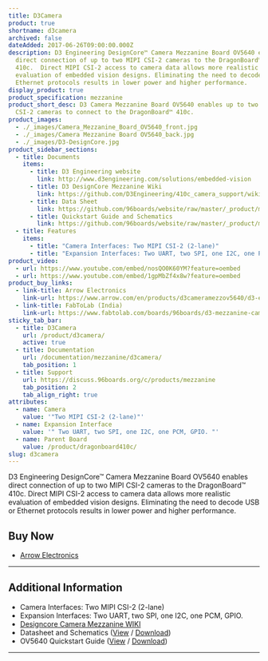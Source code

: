 ```yaml
---
title: D3Camera
product: true
shortname: d3camera
archived: false
dateAdded: 2017-06-26T09:00:00.000Z
description: D3 Engineering DesignCore™ Camera Mezzanine Board OV5640 enables
  direct connection of up to two MIPI CSI-2 cameras to the DragonBoard™
  410c.  Direct MIPI CSI-2 access to camera data allows more realistic
  evaluation of embedded vision designs. Eliminating the need to decode USB or
  Ethernet protocols results in lower power and higher performance.
display_product: true
product_specification: mezzanine
product_short_desc: D3 Camera Mezzanine Board OV5640 enables up to two MIPI
  CSI-2 cameras to connect to the DragonBoard™ 410c.
product_images:
  - ./_images/Camera_Mezzanine_Board_OV5640_front.jpg
  - ./_images/Camera Mezzanine Board OV5640_back.jpg
  - ./_images/D3-DesignCore.jpg
product_sidebar_sections:
  - title: Documents
    items:
      - title: D3 Engineering website
        link: http://www.d3engineering.com/solutions/embedded-vision
      - title: D3 DesignCore Mezzanine Wiki
        link: https://github.com/D3Engineering/410c_camera_support/wiki
      - title: Data Sheet
        link: https://github.com/96boards/website/raw/master/_product/mezzanine/d3camera/files/D3Eng_DesignCore_CamMezzBoard_DataSheet.pdf
      - title: Quickstart Guide and Schematics
        link: https://github.com/96boards/website/raw/master/_product/mezzanine/d3camera/files/D3Eng_DesignCore_CamMezzBoard_OV5640_QuickStart_Guide_v1.pdf
  - title: Features
    items:
      - title: "Camera Interfaces: Two MIPI CSI-2 (2-lane)"
      - title: "Expansion Interfaces: Two UART, two SPI, one I2C, one PCM, GPIO."
product_video:
  - url: https://www.youtube.com/embed/nosQO0K60YM?feature=oembed
  - url: https://www.youtube.com/embed/1gpMbZf4x8w?feature=oembed
product_buy_links:
  - link-title: Arrow Electronics
    link-url: https://www.arrow.com/en/products/d3cameramezzov5640/d3-engineering
  - link-title: FabToLab (India)
    link-url: https://www.fabtolab.com/boards/96boards/d3-mezzanine-camera-board
sticky_tab_bar:
  - title: D3Camera
    url: /product/d3camera/
    active: true
  - title: Documentation
    url: /documentation/mezzanine/d3camera/
    tab_position: 1
  - title: Support
    url: https://discuss.96boards.org/c/products/mezzanine
    tab_position: 2
    tab_align_right: true
attributes:
  - name: Camera
    value: '"Two MIPI CSI-2 (2-lane)"'
  - name: Expansion Interface
    value: '" Two UART, two SPI, one I2C, one PCM, GPIO. "'
  - name: Parent Board
    value: /product/dragonboard410c/
slug: d3camera
---
```

D3 Engineering DesignCore™ Camera Mezzanine Board OV5640 enables direct connection of up to two MIPI CSI-2 cameras to the DragonBoard™ 410c.  Direct MIPI CSI-2 access to camera data allows more realistic evaluation of embedded vision designs. Eliminating the need to decode USB or Ethernet protocols results in lower power and higher performance.

## Buy Now

- [Arrow Electronics](https://www.arrow.com/en/products/d3cameramezzov5640/d3-engineering)

***

## Additional Information

- Camera Interfaces: Two MIPI CSI-2 (2-lane)
- Expansion Interfaces: Two UART, two SPI, one I2C, one PCM, GPIO.
- [Designcore Camera Mezzanine WIKI](https://github.com/D3Engineering/410c_camera_support/wiki)
- Datasheet and Schematics ([View](https://github.com/96boards/website/blob/master/_product/mezzanine/d3camera/files/D3Eng_DesignCore_CamMezzBoard_DataSheet.pdf) / [Download](https://github.com/96boards/website/raw/master/_product/mezzanine/d3camera/files/D3Eng_DesignCore_CamMezzBoard_DataSheet.pdf))
- OV5640 Quickstart Guide ([View](https://github.com/96boards/website/blob/master/_product/mezzanine/d3camera/files/D3Eng_DesignCore_CamMezzBoard_OV5640_QuickStart_Guide_v1.pdf) / [Download](https://github.com/96boards/website/raw/master/_product/mezzanine/d3camera/files/D3Eng_DesignCore_CamMezzBoard_OV5640_QuickStart_Guide_v1.pdf))

***
